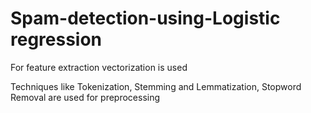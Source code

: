 # Spam-detection-using-Logistic regression
For feature extraction vectorization is used

Techniques like Tokenization, Stemming and Lemmatization, Stopword Removal 
are used for preprocessing 
